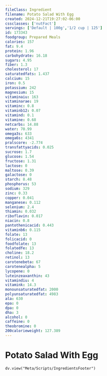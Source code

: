 ```yaml
---
fileClass: Ingredient
filename: Potato Salad With Egg
created: 2024-12-21T19:27:02-06:00
cssclasses: ['nutFact']
servings: ['Default | 100g','1/2 cup | 125']
id: 173343
foodgroup: Prepared Meals
calories: 157
fat: 9.4
protein: 1.96
carbohydrate: 16.18
sugars: 4.95
fiber: 1.3
cholesterol: 17
saturatedfats: 1.437
calcium: 15
iron: 0.5
potassium: 242
magnesium: 15
vitaminaiu: 163
vitaminarae: 19
vitaminc: 0.8
vitaminb12: 0.07
vitamind: 0.1
vitamine: 0.68
netcarbs: 14.88
water: 70.99
omega3s: 633
omega6s: 4341
pralscore: -2.774
transfattyacids: 0.025
sucrose: 1.7
glucose: 1.54
fructose: 1.31
lactose: 0
maltose: 0.39
galactose: 0
starch: 8.48
phosphorus: 53
sodium: 329
zinc: 0.33
copper: 0.041
manganese: 0.112
selenium: 2.4
thiamin: 0.032
riboflavin: 0.017
niacin: 0.8
pantothenicacid: 0.443
vitaminb6: 0.115
folate: 13
folicacid: 0
foodfolate: 13
folatedfe: 13
choline: 18.2
retinol: 13
carotenebeta: 67
carotenealpha: 5
lycopene: 0
luteinzeaxanthin: 43
vitamindiu: 4
vitamink: 14.3
monounsaturatedfat: 2000
polyunsaturatedfat: 4983
ala: 630
epa: 0
dpa: 0
dha: 3
alcohol: 0
caffeine: 0
theobromine: 0
200calorieweight: 127.389
---
```


# Potato Salad With Egg

```dataviewjs
dv.view("Meta/Scripts/IngredientsFooter")
```